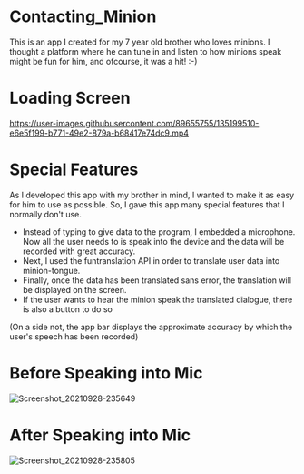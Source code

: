 # Contacting_Minion
This is an app I created for my 7 year old brother who loves minions. I thought a platform where he can tune in and listen to how minions speak might be fun for him, and ofcourse, it was a hit! :-) 

# Loading Screen

https://user-images.githubusercontent.com/89655755/135199510-e6e5f199-b771-49e2-879a-b68417e74dc9.mp4

# Special Features
As I developed this app with my brother in mind, I wanted to make it as easy for him to use as possible. So, I gave this app many special features that I normally don't use.
- Instead of typing to give data to the program, I embedded a microphone. Now all the user needs to is speak into the device and the data will be recorded with great accuracy.
- Next, I used the funtranslation API in order to translate user data into minion-tongue.
- Finally, once the data has been translated sans error, the translation will be displayed on the screen.
- If the user wants to hear the minion speak the translated dialogue, there is also a button to do so

(On a side not, the app bar displays the approximate accuracy by which the user's speech has been recorded)

# Before Speaking into Mic
![Screenshot_20210928-235649](https://user-images.githubusercontent.com/89655755/135201164-c48e8fcb-50a3-400b-9664-96c52a22e83c.png)

# After Speaking into Mic
![Screenshot_20210928-235805](https://user-images.githubusercontent.com/89655755/135201301-3f6654f5-cd3d-4d8a-bab9-9c9ecd9928f1.png)


